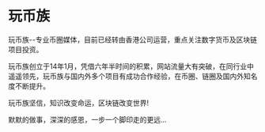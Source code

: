 # 

# 玩币族

玩币族--专业币圈媒体，目前已经转由香港公司运营，重点关注数字货币及区块链项目投资。

玩币族创立于14年1月，凭借六年半时间的积累，网站流量大有突破，在同行业中遥遥领先，玩币族与国内外多个项目有成功合作经验，在币圈、链圈及国内外知名度不断提升。

玩币族坚信，知识改变命运，区块链改变世界!

默默的做事，深深的感恩，一步一个脚印走的更远…


